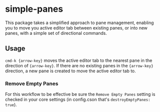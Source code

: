 # simple-panes

This package takes a simplified approach to pane management, enabling you to move you active editor tab between existing panes, or into new panes, with a simple set of directional commands.


## Usage

`cmd-k {arrow-key}` moves the active editor tab to the nearest pane in the direction of `{arrow-key}`. If there are no existing panes in the `{arrow-key}` direction, a new pane is created to move the active editor tab to.


### Remove Empty Panes

For this workflow to be effective be sure the `Remove Empty Panes` setting is checked in your core settings (in config.cson that's
`destroyEmptyPanes: true`).
